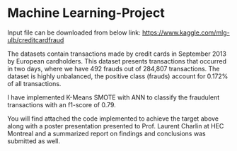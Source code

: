 # Machine Learning-Project
Input file can be downloaded from below link:
https://www.kaggle.com/mlg-ulb/creditcardfraud

The datasets contain transactions made by credit cards in September 2013 by European cardholders. This dataset presents transactions that occurred in two days, where we have 492 frauds out of 284,807 transactions. The dataset is highly unbalanced, the positive class (frauds) account for 0.172% of all transactions.

I have implemented K-Means SMOTE with ANN to classify the fraudulent transactions with an f1-score of 0.79. 

You will find attached the code implemented to achieve the target above along with a poster presentation presented to Prof. Laurent Charlin at HEC Montreal and a summarized report on findings and conclusions was submitted as well.
